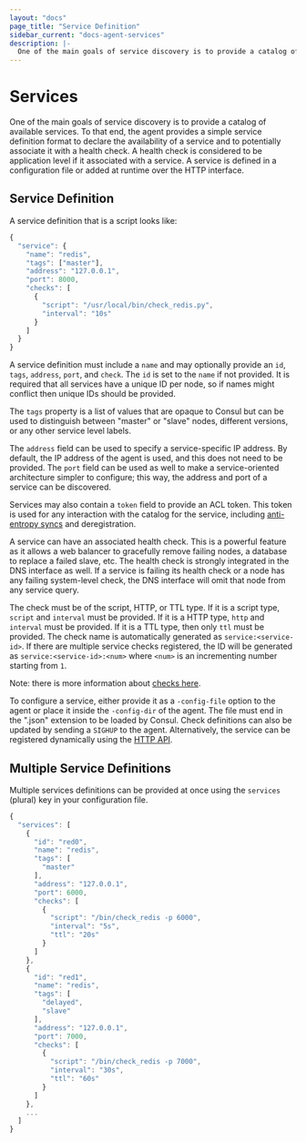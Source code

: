 ```yaml
---
layout: "docs"
page_title: "Service Definition"
sidebar_current: "docs-agent-services"
description: |-
  One of the main goals of service discovery is to provide a catalog of available services. To that end, the agent provides a simple service definition format to declare the availability of a service and to potentially associate it with a health check. A health check is considered to be application level if it associated with a service. A service is defined in a configuration file or added at runtime over the HTTP interface.
---
```


# Services

One of the main goals of service discovery is to provide a catalog of available
services. To that end, the agent provides a simple service definition format
to declare the availability of a service and to potentially associate it with
a health check. A health check is considered to be application level if it
associated with a service. A service is defined in a configuration file
or added at runtime over the HTTP interface.

## Service Definition

A service definition that is a script looks like:

```javascript
{
  "service": {
    "name": "redis",
    "tags": ["master"],
    "address": "127.0.0.1",
    "port": 8000,
    "checks": [
      {
        "script": "/usr/local/bin/check_redis.py",
        "interval": "10s"
      }
    ]
  }
}
```

A service definition must include a `name` and may optionally provide
an `id`, `tags`, `address`, `port`, and `check`.  The `id` is set to the `name` if not
provided. It is required that all services have a unique ID per node, so if names
might conflict then unique IDs should be provided.

The `tags` property is a list of values that are opaque to Consul but can be used to
distinguish between "master" or "slave" nodes, different versions, or any other service
level labels.

The `address` field can be used to specify a service-specific IP address. By
default, the IP address of the agent is used, and this does not need to be provided.
The `port` field can be used as well to make a service-oriented architecture
simpler to configure; this way, the address and port of a service can
be discovered.

Services may also contain a `token` field to provide an ACL token. This token is
used for any interaction with the catalog for the service, including
[anti-entropy syncs](/docs/internals/anti-entropy.html) and deregistration.

A service can have an associated health check. This is a powerful feature as
it allows a web balancer to gracefully remove failing nodes, a database
to replace a failed slave, etc. The health check is strongly integrated in
the DNS interface as well. If a service is failing its health check or a
node has any failing system-level check, the DNS interface will omit that
node from any service query.

The check must be of the script, HTTP, or TTL type. If it is a script type, `script`
and `interval` must be provided. If it is a HTTP type, `http` and
`interval` must be provided. If it is a TTL type, then only `ttl` must be
provided. The check name is automatically generated as
`service:<service-id>`. If there are multiple service checks registered, the
ID will be generated as `service:<service-id>:<num>` where `<num>` is an
incrementing number starting from `1`.

Note: there is more information about [checks here](/docs/agent/checks.html). 

To configure a service, either provide it as a `-config-file` option to the
agent or place it inside the `-config-dir` of the agent. The file must
end in the ".json" extension to be loaded by Consul. Check definitions can
also be updated by sending a `SIGHUP` to the agent. Alternatively, the
service can be registered dynamically using the [HTTP API](/docs/agent/http.html).

## Multiple Service Definitions

Multiple services definitions can be provided at once using the `services`
(plural) key in your configuration file.

```javascript
{
  "services": [
    {
      "id": "red0",
      "name": "redis",
      "tags": [
        "master"
      ],
      "address": "127.0.0.1",
      "port": 6000,
      "checks": [
        {
          "script": "/bin/check_redis -p 6000",
          "interval": "5s",
          "ttl": "20s"
        }
      ]
    },
    {
      "id": "red1",
      "name": "redis",
      "tags": [
        "delayed",
        "slave"
      ],
      "address": "127.0.0.1",
      "port": 7000,
      "checks": [
        {
          "script": "/bin/check_redis -p 7000",
          "interval": "30s",
          "ttl": "60s"
        }
      ]
    },
    ...
  ]
}
```
